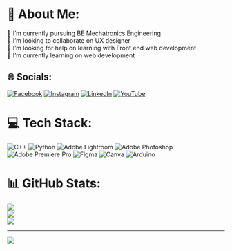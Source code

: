 # 💫 About Me:
🔭 I’m currently pursuing BE Mechatronics Engineering<br>👯 I’m looking to collaborate on UX designer<br>🤝 I’m looking for help on learning with Front end web development<br>🌱 I’m currently learning on web development


## 🌐 Socials:
[![Facebook](https://img.shields.io/badge/Facebook-%231877F2.svg?logo=Facebook&logoColor=white)](https://facebook.com/https://www.facebook.com/soundardhanesh.soundardhanesh) [![Instagram](https://img.shields.io/badge/Instagram-%23E4405F.svg?logo=Instagram&logoColor=white)](https://instagram.com/https://instagram.com/dhanesh_raj_s?igshid=MzNlNGNkZWQ4Mg==) [![LinkedIn](https://img.shields.io/badge/LinkedIn-%230077B5.svg?logo=linkedin&logoColor=white)](https://linkedin.com/in/https://www.linkedin.com/in/dhaneshraj-s-0692b1200) [![YouTube](https://img.shields.io/badge/YouTube-%23FF0000.svg?logo=YouTube&logoColor=white)](https://youtube.com/@https://www.youtube.com/@dhaneshrajs500) 

# 💻 Tech Stack:
![C++](https://img.shields.io/badge/c++-%2300599C.svg?style=flat&logo=c%2B%2B&logoColor=white) ![Python](https://img.shields.io/badge/python-3670A0?style=flat&logo=python&logoColor=ffdd54) ![Adobe Lightroom](https://img.shields.io/badge/Adobe%20Lightroom-31A8FF.svg?style=flat&logo=Adobe%20Lightroom&logoColor=white) ![Adobe Photoshop](https://img.shields.io/badge/adobephotoshop-%2331A8FF.svg?style=flat&logo=adobephotoshop&logoColor=white) ![Adobe Premiere Pro](https://img.shields.io/badge/Adobe%20Premiere%20Pro-9999FF.svg?style=flat&logo=Adobe%20Premiere%20Pro&logoColor=white) 	![Figma](https://img.shields.io/badge/figma-%23F24E1E.svg?style=flat&logo=figma&logoColor=white) ![Canva](https://img.shields.io/badge/Canva-%2300C4CC.svg?style=flat&logo=Canva&logoColor=white) ![Arduino](https://img.shields.io/badge/-Arduino-00979D?style=flat&logo=Arduino&logoColor=white)
# 📊 GitHub Stats:
![](https://github-readme-stats.vercel.app/api?username=Dhaneshraj02&theme=blue-green&hide_border=false&include_all_commits=false&count_private=false)<br/>
![](https://github-readme-streak-stats.herokuapp.com/?user=Dhaneshraj02&theme=blue-green&hide_border=false)<br/>
![](https://github-readme-stats.vercel.app/api/top-langs/?username=Dhaneshraj02&theme=blue-green&hide_border=false&include_all_commits=false&count_private=false&layout=compact)

---
[![](https://visitcount.itsvg.in/api?id=Dhaneshraj02&icon=0&color=0)](https://visitcount.itsvg.in)

<!-- Proudly created with GPRM ( https://gprm.itsvg.in ) -->
